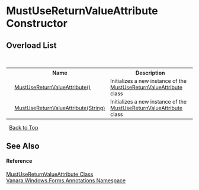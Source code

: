# MustUseReturnValueAttribute Constructor 
 


## Overload List
&nbsp;<table><tr><th></th><th>Name</th><th>Description</th></tr><tr><td>![Public method](media/pubmethod.gif "Public method")</td><td><a href="e9dd086d-c58d-3768-aaae-099c87274a80">MustUseReturnValueAttribute()</a></td><td>
Initializes a new instance of the <a href="24990bb6-adec-4f14-57c6-34e2f8081138">MustUseReturnValueAttribute</a> class</td></tr><tr><td>![Public method](media/pubmethod.gif "Public method")</td><td><a href="3408b940-f51a-5375-fd3a-22d0615798c6">MustUseReturnValueAttribute(String)</a></td><td>
Initializes a new instance of the <a href="24990bb6-adec-4f14-57c6-34e2f8081138">MustUseReturnValueAttribute</a> class</td></tr></table>&nbsp;
<a href="#mustusereturnvalueattribute-constructor">Back to Top</a>

## See Also


#### Reference
<a href="24990bb6-adec-4f14-57c6-34e2f8081138">MustUseReturnValueAttribute Class</a><br /><a href="600255aa-5477-7018-00f3-14fce5adebc9">Vanara.Windows.Forms.Annotations Namespace</a><br />